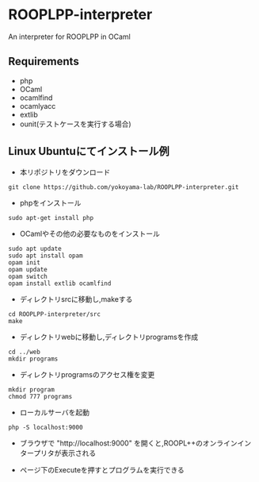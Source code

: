 # ROOPLPP-interpreter
An interpreter for ROOPLPP in OCaml

## Requirements
+ php
+ OCaml
 + ocamlfind
 + ocamlyacc
 + extlib
 + ounit(テストケースを実行する場合)

## Linux Ubuntuにてインストール例
+ 本リポジトリをダウンロード
```
git clone https://github.com/yokoyama-lab/ROOPLPP-interpreter.git
```

+ phpをインストール
```
sudo apt-get install php
```

+ OCamlやその他の必要なものをインストール
```
sudo apt update
sudo apt install opam
opam init
opam update
opam switch
opam install extlib ocamlfind
```

+ ディレクトリsrcに移動し,makeする
```
cd ROOPLPP-interpreter/src
make
```

+ ディレクトリwebに移動し,ディレクトリprogramsを作成

```
cd ../web
mkdir programs
```

+ ディレクトリprogramsのアクセス権を変更

```
mkdir program
chmod 777 programs
```

+ ローカルサーバを起動
```
php -S localhost:9000
```

+ ブラウザで "http://localhost:9000" を開くと,ROOPL++のオンラインインタープリタが表示される

+ ページ下のExecuteを押すとプログラムを実行できる

